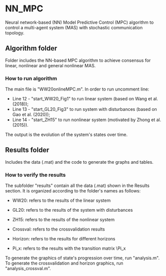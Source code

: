# NN_MPC
Neural network-based (NN) Model Predictive Control (MPC) algorithm to control a multi-agent system (MAS) with stochastic communication topology.

## Algorithm folder
Folder includes the NN-based MPC algorithm to achieve consensus for linear, nonlinear and general nonlinear MAS.

### How to run algorithm
The main file is "WW20onlineMPC.m". In order to run uncomment line:

* Line 12 - "start_WW20_Fig1" to run linear system (based on Wang et al. (2018));
* Line 13 - "start_GL20_Fig3" to run system with disturbances (based on Gao et al. (2020));
* Line 14 - "start_ZH15" to run nonlinear system (motivated by Zhong et al. (2015)).

The output is the evolution of the system's states over time.

## Results folder
Includes the data (.mat) and the code to generate the graphs and tables.

### How to verify the results
The subfolder "results" contain all the data (.mat) shown in the Results section. It is organized according to the folder's names as follows:

* WW20: refers to the results of the linear system
* GL20: refers to the results of the system with disturbances
* ZH15: refers to the results of the nonlinear system

* Crossval: refers to the crossvalidation results
* Horizon: refers to the results for different horizons
* Pi_x: refers to the results with the transition matrix \Pi_x

To generate the graphics of state's progression over time, run "analysis.m". To generate the crossvalidation and horizon graphics, run "analysis_crossval.m".
